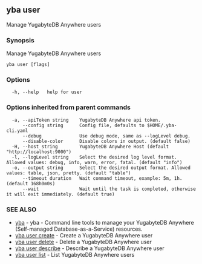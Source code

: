 ## yba user

Manage YugabyteDB Anywhere users

### Synopsis

Manage YugabyteDB Anywhere users

```
yba user [flags]
```

### Options

```
  -h, --help   help for user
```

### Options inherited from parent commands

```
  -a, --apiToken string    YugabyteDB Anywhere api token.
      --config string      Config file, defaults to $HOME/.yba-cli.yaml
      --debug              Use debug mode, same as --logLevel debug.
      --disable-color      Disable colors in output. (default false)
  -H, --host string        YugabyteDB Anywhere Host (default "http://localhost:9000")
  -l, --logLevel string    Select the desired log level format. Allowed values: debug, info, warn, error, fatal. (default "info")
  -o, --output string      Select the desired output format. Allowed values: table, json, pretty. (default "table")
      --timeout duration   Wait command timeout, example: 5m, 1h. (default 168h0m0s)
      --wait               Wait until the task is completed, otherwise it will exit immediately. (default true)
```

### SEE ALSO

* [yba](yba.md)	 - yba - Command line tools to manage your YugabyteDB Anywhere (Self-managed Database-as-a-Service) resources.
* [yba user create](yba_user_create.md)	 - Create a YugabyteDB Anywhere user
* [yba user delete](yba_user_delete.md)	 - Delete a YugabyteDB Anywhere user
* [yba user describe](yba_user_describe.md)	 - Describe a YugabyteDB Anywhere user
* [yba user list](yba_user_list.md)	 - List YugabyteDB Anywhere users


